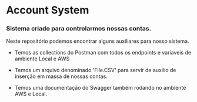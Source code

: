 # Account System

### Sistema criado para controlarmos nossas contas.

Neste repositório podemos encontrar alguns auxiliares para nosso sistema.

- Temos as collections do Postman com todos os endpoints e variaveis de ambiente Local e AWS

- Temos um arquivo denominado 'File.CSV' para servir de auxilio de inserção em massa de nossas contas.

- Temos uma documentação do Swagger também rodando no ambiente AWS e Local.
